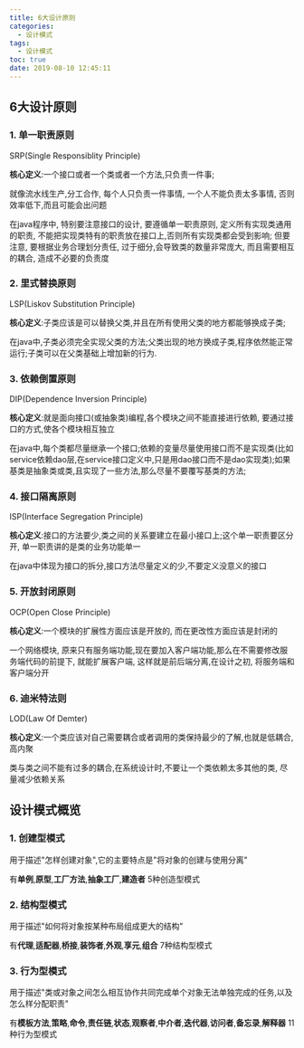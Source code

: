 ```yaml
---
title: 6大设计原则
categories:
  - 设计模式
tags:
  - 设计模式
toc: true
date: 2019-08-10 12:45:11
---
```

## 6大设计原则

### 1. 单一职责原则

SRP(Single Responsiblity Principle)

**核心定义**:一个接口或者一个类或者一个方法,只负责一件事;

就像流水线生产,分工合作, 每个人只负责一件事情, 一个人不能负责太多事情, 否则效率低下,而且可能会出问题

在java程序中, 特别要注意接口的设计, 要遵循单一职责原则, 定义所有实现类通用的职责, 不能把实现类特有的职责放在接口上,否则所有实现类都会受到影响; 但要注意, 要根据业务合理划分责任, 过于细分,会导致类的数量非常庞大, 而且需要相互的耦合, 造成不必要的负责度

### 2. 里式替换原则

LSP(Liskov Substitution Principle)

**核心定义**:子类应该是可以替换父类,并且在所有使用父类的地方都能够换成子类;

在java中,子类必须完全实现父类的方法;父类出现的地方换成子类,程序依然能正常运行;子类可以在父类基础上增加新的行为.

### 3. 依赖倒置原则

DIP(Dependence Inversion Principle)

**核心定义**:就是面向接口(或抽象类)编程,各个模块之间不能直接进行依赖, 要通过接口的方式,使各个模块相互独立

在java中,每个类都尽量继承一个接口;依赖的变量尽量使用接口而不是实现类(比如service依赖dao层,在service接口定义中,只是用dao接口而不是dao实现类);如果基类是抽象类或类,且实现了一些方法,那么尽量不要覆写基类的方法;

### 4. 接口隔离原则

ISP(Interface Segregation Principle)

**核心定义**:接口的方法要少,类之间的关系要建立在最小接口上;这个单一职责要区分开, 单一职责讲的是类的业务功能单一

在java中体现为接口的拆分,接口方法尽量定义的少,不要定义没意义的接口

### 5. 开放封闭原则

OCP(Open Close Principle)

**核心定义**:一个模块的扩展性方面应该是开放的, 而在更改性方面应该是封闭的

一个网络模块, 原来只有服务端功能,现在要加入客户端功能,那么在不需要修改服务端代码的前提下, 就能扩展客户端, 这样就是前后端分离,在设计之初, 将服务端和客户端分开

### 6. 迪米特法则

LOD(Law Of Demter)

**核心定义**:一个类应该对自己需要耦合或者调用的类保持最少的了解,也就是低耦合,高内聚

类与类之间不能有过多的耦合,在系统设计时,不要让一个类依赖太多其他的类, 尽量减少依赖关系

## 设计模式概览

### 1. 创建型模式

用于描述"怎样创建对象",它的主要特点是"将对象的创建与使用分离"

有**单例**,**原型**,**工厂方法**,**抽象工厂**,**建造者** 5种创造型模式

### 2. 结构型模式

用于描述"如何将对象按某种布局组成更大的结构"

有**代理**,**适配器**,**桥接**,**装饰者**,**外观**,**享元**,**组合** 7种结构型模式

### 3. 行为型模式

用于描述"类或对象之间怎么相互协作共同完成单个对象无法单独完成的任务,以及怎么样分配职责"

有**模板方法**,**策略**,**命令**,**责任链**,**状态**,**观察者**,**中介者**,**迭代器**,**访问者**,**备忘录**,**解释器** 11种行为型模式
